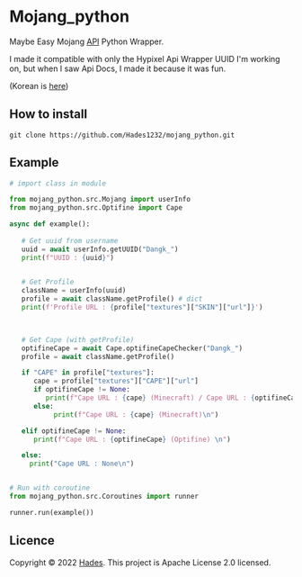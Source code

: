 # Mojang_python
Maybe Easy Mojang [API](https://mojang-api-docs.netlify.app/index.html) Python Wrapper.</br>

I made it compatible with only the Hypixel Api Wrapper UUID I'm working on, but when I saw Api Docs, I made it because it was fun.

(Korean is [here](https://github.com/Hades1232/mojang_python/blob/master/README.ko.md))

## How to install

```
git clone https://github.com/Hades1232/mojang_python.git 
```


## Example

```py
# import class in module

from mojang_python.src.Mojang import userInfo
from mojang_python.src.Optifine import Cape

async def example():
   
   # Get uuid from username
   uuid = await userInfo.getUUID("Dangk_")
   print(f"UUID : {uuid}")

   
   # Get Profile
   className = userInfo(uuid)
   profile = await className.getProfile() # dict
   print(f'Profile URL : {profile["textures"]["SKIN"]["url"]}')


   
   # Get Cape (with getProfile)
   optifineCape = await Cape.optifineCapeChecker("Dangk_")
   profile = await className.getProfile()

   if "CAPE" in profile["textures"]:
      cape = profile["textures"]["CAPE"]["url"]
      if optifineCape != None:
         print(f"Cape URL : {cape} (Minecraft) / Cape URL : {optifineCape} (Optifine)\n")
      else:
           print(f"Cape URL : {cape} (Minecraft)\n")

   elif optifineCape != None:
      print(f"Cape URL : {optifineCape} (Optifine) \n")

   else:
     print("Cape URL : None\n")


# Run with coroutine
from mojang_python.src.Coroutines import runner

runner.run(example())


```



    
## Licence

Copyright © 2022 [Hades](https://github.com/Hades1232).
This project is Apache License 2.0 licensed.




